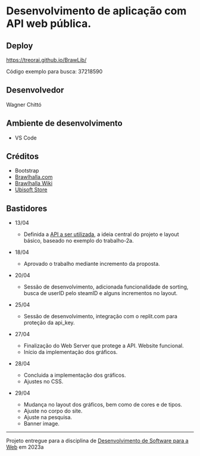 # Desenvolvimento de aplicação com API web pública.

## Deploy

https://treorai.github.io/BrawLib/

Código exemplo para busca: 37218590

## Desenvolvedor

Wagner Chittó

## Ambiente de desenvolvimento

- VS Code

## Créditos

- Bootstrap
- [Brawlhalla.com](https://www.brawlhalla.com/c/uploads/2020/12/Arena_1920x1080.jpg)
- [Brawlhalla Wiki](https://brawlhalla.fandom.com/wiki/Category:Icon_images)
- [Ubisoft Store](https://store.ubisoft.com/on/demandware.static/-/Sites-masterCatalog/default/dw9cdd06ce/images/pdpbanner/6077f2aa5cdf9a268c10d3dd_bg.jpg)

## Bastidores

- 13/04
    - Definida a [API a ser utilizada](https://dev.brawlhalla.com/), a ideia central do projeto e layout básico, baseado no exemplo do trabalho-2a.

- 18/04
    - Aprovado o trabalho mediante incremento da proposta.

- 20/04
    - Sessão de desenvolvimento, adicionada funcionalidade de sorting, busca de userID pelo steamID e alguns incrementos no layout.

- 25/04
    - Sessão de desenvolvimento, integração com o replit.com para proteção da api_key.

- 27/04
    - Finalização do Web Server que protege a API. Website funcional.
    - Início da implementação dos gráficos.

- 28/04
    - Concluida a implementação dos gráficos.
    - Ajustes no CSS.

- 29/04
    - Mudança no layout dos gráficos, bem como de cores e de tipos.
    - Ajuste no corpo do site.
    - Ajuste na pesquisa.
    - Banner image.

---
Projeto entregue para a disciplina de [Desenvolvimento de Software para a Web](http://github.com/andreainfufsm/elc1090-2023a) em 2023a

